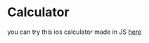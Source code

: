 # Calculator
you can try this ios calculator made in JS [here](https://tazsq.github.io/Calculator/)
